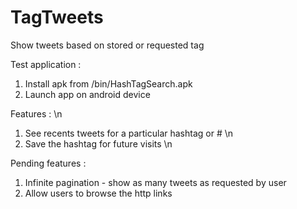 TagTweets
=========

Show tweets based on stored or requested tag

Test application :
1. Install apk from /bin/HashTagSearch.apk
2. Launch app on android device

Features : \n
1. See recents tweets for a particular hashtag or # \n
2. Save the hashtag for future visits \n

Pending features :
1. Infinite pagination - show as many tweets as requested by user
2. Allow users to browse the http links
